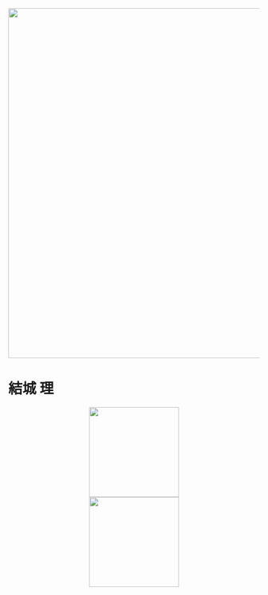 <div style="display: inline_block">
  <img width="700px"align="center" alt="" src="https://i.pinimg.com/originals/b9/4a/49/b94a495938540565dc216c3a39c48bc6.gif"
</div>

<h1>結城 理</h1>

<div align="center">
  <a href="https://github.com/luqinhasdev69">
  <img height="180em" src="https://github-readme-stats.vercel.app/api?username=luqinhasdev69&show_icons=true&theme=dark"> <br>
  <img height="180em" src="https://github-readme-stats.vercel.app/api/top-langs/?username=luqinhasdev69&layout=compact&show_icons=true&theme=dark">
</div>
